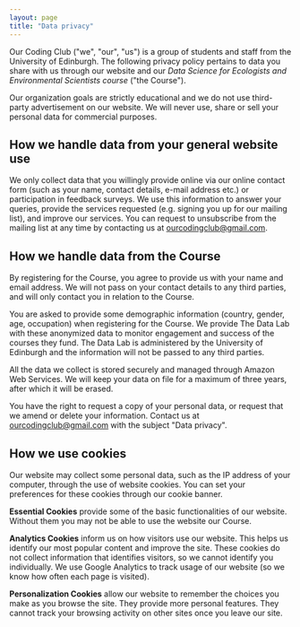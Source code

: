 ```yaml
---
layout: page
title: "Data privacy"
---
```


Our Coding Club ("we", "our", "us") is a group of students and staff from the University of Edinburgh. The following privacy policy pertains to data you share with us through our website and our _Data Science for Ecologists and Environmental Scientists course_ ("the Course"). 
   
 Our organization goals are strictly educational and we do not use third-party advertisement on our website. We will never use, share or sell your personal data for commercial purposes. 

## How we handle data from your general website use

 We only collect data that you willingly provide online via our online contact form (such as your name, contact details, e-mail address etc.) or participation in feedback surveys. We use this information to answer your queries, provide the services requested (e.g. signing you up for our mailing list), and improve our services. You can request to unsubscribe from the mailing list at any time by contacting us at ourcodingclub@gmail.com. 

## How we handle data from the Course

By registering for the Course, you agree to provide us with your name and email address. We will not pass on your contact details to any third parties, and will only contact you in relation to the Course.

You are asked to provide some demographic information (country, gender, age, occupation) when registering for the Course. We provide The Data Lab with these anonymized data to monitor engagement and success of the courses they fund. The Data Lab is administered by the University of Edinburgh and the information will not be passed to any third parties.

All the data we collect is stored securely and managed through Amazon Web Services. We will keep your data on file for a maximum of three years, after which it will be erased.

You have the right to request a copy of your personal data, or request that we amend or delete your information. Contact us at ourcodingclub@gmail.com with the subject "Data privacy". 

## How we use cookies

Our website may collect some personal data, such as the IP address of your computer, through the use of website cookies. You can set your preferences for these cookies through our cookie banner.

__Essential Cookies__ provide some of the basic functionalities of our website. Without them you may not be able to use the website our Course.

__Analytics Cookies__ inform us on how visitors use our website. This helps us identify our most popular content and improve the site. These cookies do not collect information that identifies visitors, so we cannot identify you individually. We use Google Analytics to track usage of our website (so we know how often each page is visited). 

__Personalization Cookies__ allow our website to remember the choices you make as you browse the site. They provide more personal features. They cannot track your browsing activity on other sites once you leave our site.


